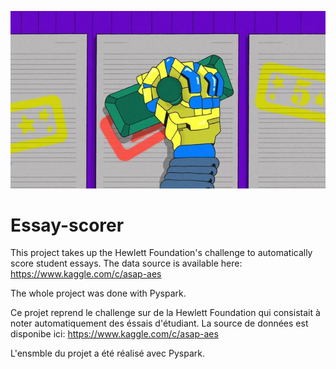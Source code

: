 
![bf Logo](rb-teacher.jpg)




# Essay-scorer


This project takes up the Hewlett Foundation's challenge to automatically score student essays. The data source is available here: https://www.kaggle.com/c/asap-aes

The whole project was done with Pyspark.


Ce projet reprend le challenge sur de la Hewlett Foundation qui consistait à noter automatiquement des éssais d'étudiant. La source de données est disponibe ici: https://www.kaggle.com/c/asap-aes 

L'ensmble du projet a été réalisé avec Pyspark.
